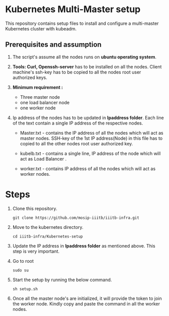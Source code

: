 # Kubernetes Multi-Master setup

This repository contains setup files to install and configure a multi-master Kubernetes cluster with kubeadm.

## Prerequisites and assumption

1) The script's assume all the nodes runs on **ubuntu operating system**.

2) **Tools: Curl, Openssh-server** has to be installed on all the nodes. Client machine's ssh-key has to be copied to all the nodes root user authorized keys.

3) **Minimum requirement :**
   * Three master node
   * one load balancer node
   * one worker node
   
4) Ip address of the nodes has to be updated in **Ipaddress folder**. Each line of the text contain a single IP address of the respective nodes.

   * Master.txt - contains the IP address of all the nodes which will act as master nodes. SSH-key of the 1st IP address(Node) in this file has to copied to all the other nodes root user authorized key. 
   
   * kubelb.txt - contains a single line, IP address of the node which will act as Load Balancer .
   
   * worker.txt - contains IP address of all the nodes which will act as worker nodes.

# Steps

1) Clone this repository.

   ```
   git clone https://github.com/mosip-iiitb/iiitb-infra.git
   ```
   
2) Move to the kubernetes directory.

   ```
   cd iiitb-infra/Kubernetes-setup
   ```
   
3) Update the IP address in **Ipaddress folder** as mentioned above. This step is very important.

4) Go to root

   ```
   sudo su
   ```
   
5) Start the setup by running the below command.

   ```
   sh setup.sh
   ```
6) Once all the master node's are initialized, it will provide the token to join the worker node. Kindly copy and paste the command in all the worker nodes.
